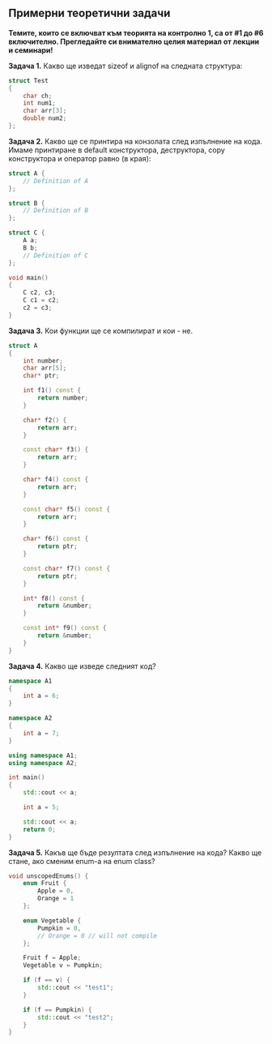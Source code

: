 ## Примерни теоретични задачи

**Темите, които се включват към теорията на контролно 1, са от #1 до #6 включително. Прегледайте си внимателно целия материал от лекции и семинари!**

**Задача 1.** Какво ще изведат sizeof и alignof на следната структура:
```c++
struct Test
{
	char ch;
	int num1;
	char arr[3];
	double num2;
};
```

**Задача 2.** Какво ще се принтира на конзолата след изпълнение на кода. Имаме принтиране в default конструктора, деструктора, copy конструктора и оператор равно (в края):
```c++
struct A {
    // Definition of A
};

struct B {
    // Definition of B
};

struct C {
	A a;
	B b;
    // Definition of C
};

void main()
{
	C c2, c3;
    C c1 = c2;
	c2 = c3;
}
```

**Задача 3.** Кои функции ще се компилират и кои - не.
```c++
struct A
{
    int number;
    char arr[5];
    char* ptr;

    int f1() const {
        return number;
    }

    char* f2() {
        return arr;
    }

    const char* f3() {
        return arr;
    }

    char* f4() const {
        return arr;
    }

    const char* f5() const {
        return arr;
    }

    char* f6() const {
        return ptr;
    }

    const char* f7() const {
        return ptr;
    }

    int* f8() const {
        return &number;
    }

    const int* f9() const {
        return &number;
    }
}
```

**Задача 4.** Какво ще изведе следният код?
```c++
namespace A1
{
    int a = 6;
}

namespace A2
{
    int a = 7;
}

using namespace A1;
using namespace A2;

int main()
{
    std::cout << a;

    int a = 5;

    std::cout << a;
    return 0;
}
```

**Задача 5.** Какъв ще бъде резултата след изпълнение на кода? Какво ще стане, ако сменим enum-а на enum class?

```c++
void unscopedEnums() {
	enum Fruit {
		Apple = 0,
		Orange = 1
	};

	enum Vegetable {
		Pumpkin = 0,
		// Orange = 0 // will not compile
	};

	Fruit f = Apple;
	Vegetable v = Pumpkin;

	if (f == v) {
		std::cout << "test1";
	}

	if (f == Pumpkin) {
		std::cout << "test2";
	}
}
```
